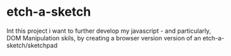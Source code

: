 # etch-a-sketch
Int this project i want to further develop my javascript - and particularly, DOM Manipulation skils, by creating a  browser version version of an etch-a-sketch/sketchpad